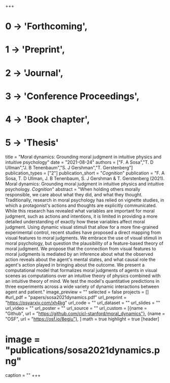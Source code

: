 +++
# 0 -> 'Forthcoming',
# 1 -> 'Preprint',
# 2 -> 'Journal',
# 3 -> 'Conference Proceedings',
# 4 -> 'Book chapter',
# 5 -> 'Thesis'

title = "Moral dynamics: Grounding moral judgment in intuitive physics and intuitive psychology"
date = "2021-08-24"
authors = ["F. A Sosa","T. D Ullman","J. B Tenenbaum","S. J Gershman","T. Gerstenberg"]
publication_types = ["2"]
publication_short = "_Cognition_"
publication = "F. A Sosa, T. D Ullman, J. B Tenenbaum, S. J Gershman & T. Gerstenberg (2021). Moral dynamics: Grounding moral judgment in intuitive physics and intuitive psychology. _Cognition_"
abstract = "When holding others morally responsible, we care about what they did, and what they thought. Traditionally, research in moral psychology has relied on vignette studies, in which a protagonist's actions and thoughts are explicitly communicated. While this research has revealed what variables are important for moral judgment, such as actions and intentions, it is limited in providing a more detailed understanding of exactly how these variables affect moral judgment. Using dynamic visual stimuli that allow for a more fine-grained experimental control, recent studies have proposed a direct mapping from visual features to moral judgments. We embrace the use of visual stimuli in moral psychology, but question the plausibility of a feature-based theory of moral judgment. We propose that the connection from visual features to moral judgments is mediated by an inference about what the observed action reveals about the agent's mental states, and what causal role the agent's action played in bringing about the outcome. We present a computational model that formalizes moral judgments of agents in visual scenes as computations over an intuitive theory of physics combined with an intuitive theory of mind. We test the model's quantitative predictions in three experiments across a wide variety of dynamic interactions between agent and patient."
image_preview = ""
selected = false
projects = []
#url_pdf = "papers/sosa2021dynamics.pdf"
url_preprint = "https://psyarxiv.com/xh4kg"
url_code = ""
url_dataset = ""
url_slides = ""
url_video = ""
url_poster = ""
url_source = ""
url_custom = [{name = "Github", url = "https://github.com/cicl-stanford/moral_dynamics"},
{name = "OSF", url = "https://osf.io/8egju"},
]
math = true
highlight = true
[header]
# image = "publications/sosa2021dynamics.png"
caption = ""
+++
